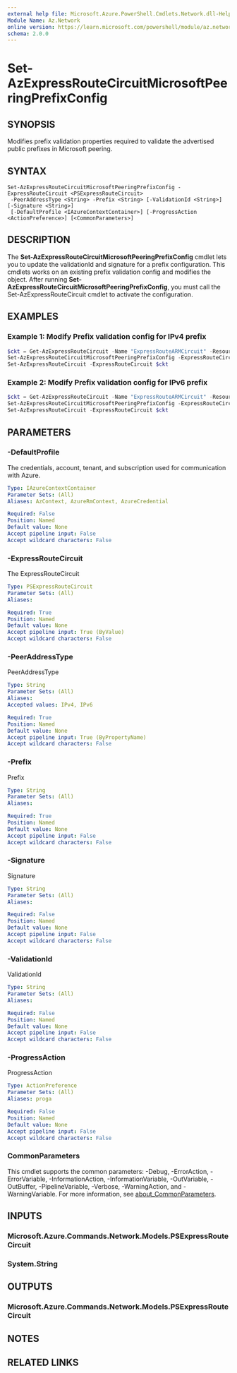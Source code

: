 ```yaml
---
external help file: Microsoft.Azure.PowerShell.Cmdlets.Network.dll-Help.xml
Module Name: Az.Network
online version: https://learn.microsoft.com/powershell/module/az.network/set-azexpressroutecircuitmicrosoftpeeringprefixconfig
schema: 2.0.0
---
```


# Set-AzExpressRouteCircuitMicrosoftPeeringPrefixConfig

## SYNOPSIS
Modifies prefix validation properties required to validate the advertised public prefixes in Microsoft peering.

## SYNTAX

```
Set-AzExpressRouteCircuitMicrosoftPeeringPrefixConfig -ExpressRouteCircuit <PSExpressRouteCircuit>
 -PeerAddressType <String> -Prefix <String> [-ValidationId <String>] [-Signature <String>]
 [-DefaultProfile <IAzureContextContainer>] [-ProgressAction <ActionPreference>] [<CommonParameters>]
```

## DESCRIPTION
The **Set-AzExpressRouteCircuitMicrosoftPeeringPrefixConfig** cmdlet lets you to update the validationId and
signature for a prefix configuration. This cmdlets works on an existing prefix validation config and modifies the object.
After running **Set-AzExpressRouteCircuitMicrosoftPeeringPrefixConfig**, you must call the Set-AzExpressRouteCircuit 
cmdlet to activate the configuration.

## EXAMPLES

### Example 1: Modify Prefix validation config for IPv4 prefix
```powershell
$ckt = Get-AzExpressRouteCircuit -Name "ExpressRouteARMCircuit" -ResourceGroupName "ExpressRouteResourceGroup" 
Set-AzExpressRouteCircuitMicrosoftPeeringPrefixConfig -ExpressRouteCircuit $ckt -PeerAddressType IPv4 -Prefix "123.1.0.0/24" -ValidationId "Azure-SKEY|7c44c70b-9c62-4a89-a6b2-d281b6ce7a49|123.1.0.0/24|ASN-23" -Signature "XxGp/5JtCJTrxSsOCeK+icaekDy18U4jZjrcHMAlN5cOTweH9XjZ7yfcLd4YegTPbGWiaKsX3Agvjk5q2hZ4fOGn+wHhL3SCNtoX6kF8/ukPVfw2cvZ7YS7otyCS7aR7g8kbugBhLDpB+g9SSChQT+/eR3QWgbC8m0C8RVGJo31gwDcXHsQ44hmnqs+OWcLI32FIVCoQeCOzmaGc4GVlZayFRvF/CiCm7g0k01+ipmVJQIkcdDArZZsfJuiXTiYNxLD57CEtuheX7knAj2AnceOJXaPpkS4f1i2Z8oVWC9YrqLWH5FCiIPU7PSh43YnDi/Pab3tT49EU3+PGZvWXCA=="
Set-AzExpressRouteCircuit -ExpressRouteCircuit $ckt
```

### Example 2: Modify Prefix validation config for IPv6 prefix
```powershell
$ckt = Get-AzExpressRouteCircuit -Name "ExpressRouteARMCircuit" -ResourceGroupName "ExpressRouteResourceGroup" 
Set-AzExpressRouteCircuitMicrosoftPeeringPrefixConfig -ExpressRouteCircuit $ckt -PeerAddressType IPv6 -Prefix "123:1::0/64" -ValidationId "Azure-SKEY|7c44c70b-9c62-4a89-a6b2-d281b6ce7a49|123:1::0/64|ASN-23" -Signature "XxGp/5JtCJTrxSsOCeK+icaekDy18U4jZjrcHMAlN5cOTweH9XjZ7yfcLd4YegTPbGWiaKsX3Agvjk5q2hZ4fOGn+wHhL3SCNtoX6kF8/ukPVfw2cvZ7YS7otyCS7aR7g8kbugBhLDpB+g9SSChQT+/eR3QWgbC8m0C8RVGJo31gwDcXHsQ44hmnqs+OWcLI32FIVCoQeCOzmaGc4GVlZayFRvF/CiCm7g0k01+ipmVJQIkcdDArZZsfJuiXTiYNxLD57CEtuheX7knAj2AnceOJXaPpkS4f1i2Z8oVWC9YrqLWH5FCiIPU7PSh43YnDi/Pab3tT49EU3+PGZvWXCA=="
Set-AzExpressRouteCircuit -ExpressRouteCircuit $ckt
```

## PARAMETERS

### -DefaultProfile
The credentials, account, tenant, and subscription used for communication with Azure.

```yaml
Type: IAzureContextContainer
Parameter Sets: (All)
Aliases: AzContext, AzureRmContext, AzureCredential

Required: False
Position: Named
Default value: None
Accept pipeline input: False
Accept wildcard characters: False
```

### -ExpressRouteCircuit
The ExpressRouteCircuit

```yaml
Type: PSExpressRouteCircuit
Parameter Sets: (All)
Aliases:

Required: True
Position: Named
Default value: None
Accept pipeline input: True (ByValue)
Accept wildcard characters: False
```

### -PeerAddressType
PeerAddressType

```yaml
Type: String
Parameter Sets: (All)
Aliases:
Accepted values: IPv4, IPv6

Required: True
Position: Named
Default value: None
Accept pipeline input: True (ByPropertyName)
Accept wildcard characters: False
```

### -Prefix
Prefix

```yaml
Type: String
Parameter Sets: (All)
Aliases:

Required: True
Position: Named
Default value: None
Accept pipeline input: False
Accept wildcard characters: False
```

### -Signature
Signature

```yaml
Type: String
Parameter Sets: (All)
Aliases:

Required: False
Position: Named
Default value: None
Accept pipeline input: False
Accept wildcard characters: False
```

### -ValidationId
ValidationId

```yaml
Type: String
Parameter Sets: (All)
Aliases:

Required: False
Position: Named
Default value: None
Accept pipeline input: False
Accept wildcard characters: False
```

### -ProgressAction
ProgressAction

```yaml
Type: ActionPreference
Parameter Sets: (All)
Aliases: proga

Required: False
Position: Named
Default value: None
Accept pipeline input: False
Accept wildcard characters: False
```

### CommonParameters
This cmdlet supports the common parameters: -Debug, -ErrorAction, -ErrorVariable, -InformationAction, -InformationVariable, -OutVariable, -OutBuffer, -PipelineVariable, -Verbose, -WarningAction, and -WarningVariable. For more information, see [about_CommonParameters](http://go.microsoft.com/fwlink/?LinkID=113216).

## INPUTS

### Microsoft.Azure.Commands.Network.Models.PSExpressRouteCircuit

### System.String

## OUTPUTS

### Microsoft.Azure.Commands.Network.Models.PSExpressRouteCircuit

## NOTES

## RELATED LINKS
